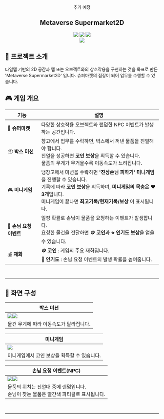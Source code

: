 <div align="center">

<!-- logo -->
추가 예정

## Metaverse Supermarket2D

[<img src="https://img.shields.io/badge/Github-181717?style=flat&logo=Github&logoColor=white" />]() [<img src="https://img.shields.io/badge/Notion-white?style=flat&logo=notion&logoColor=black" />]() [<img src="https://img.shields.io/badge/Figma-F24E1E?style=flat&logo=figma&logoColor=white" />]()
<br/> [<img src="https://img.shields.io/badge/프로젝트 기간-2025.02.18~2025.02.20-f0802b?style=flat&logo=&logoColor=white" />]()

</div> 

## 📝 프로젝트 소개
타일맵 기반의 2D 공간과 맵 또는 오브젝트와의 상호작용을 구현하는 것을 목표로 만든 'Metaverse Supermarket2D' 입니다. 슈퍼마켓의 점장이 되어 업무를 수행할 수 있습니다.
<br />

## 🎮 게임 개요

| **기능** | **설명** |
|---|---|
| 🏪 **슈퍼마켓** | 다양한 상호작용 오브젝트와 랜덤한 NPC 이벤트가 발생하는 공간입니다. |
| 📦 **박스 미션** | 창고에서 업무를 수락하면, 박스에서 꺼낸 물품을 진열해야 합니다. <br> 진열을 성공하면 **코인 보상**을 획득할 수 있습니다. <br> 물품의 무게가 무거울수록 이동속도가 느려집니다.|
| 🎮 **미니게임** | 냉장고에서 미션을 수락하면 **'진상손님 피하기' 미니게임**을 진행할 수 있습니다. <br> 기록에 따라 **코인 보상**을 획득하며, **미니게임의 목숨은 ❤️ 3개**입니다. <br> 미니게임이 끝나면 **최고기록/현재기록/보상** 이 표시됩니다. |
| 🙋 **손님 요청 이벤트** | 일정 확률로 손님이 물품을 요청하는 이벤트가 발생합니다. <br> 요청한 물건을 전달하면 **🪙 코인**과 **⭐ 인기도 보상**을 얻을 수 있습니다. |
| 💰 **재화** | **🪙 코인** : 게임의 주요 재화입니다. <br> **🌟 인기도** : 손님 요청 이벤트의 발생 확률을 높여줍니다. |


<br />  

---

## 📸 화면 구성
|박스 미션|
|---|
|![](./images/boxmission_heavy.gif)![](./images/boxmission1.gif)|
|물건 무게에 따라 이동속도가 달라집니다.|

|미니게임|
|---|
|![](./images/minigame1.gif)|
|미니게임에서 코인 보상을 획득할 수 있습니다.|

|손님 요청 이벤트(NPC)|
|---|
|![](./images/npc1.gif)![](./images/npc2.gif)|
|물품의 위치는 진열대 중에 랜덤입니다.<br> 손님이 찾는 물품은 빨간색 파티클로 표시됩니다. |

<br />   

---

<br /><br />
